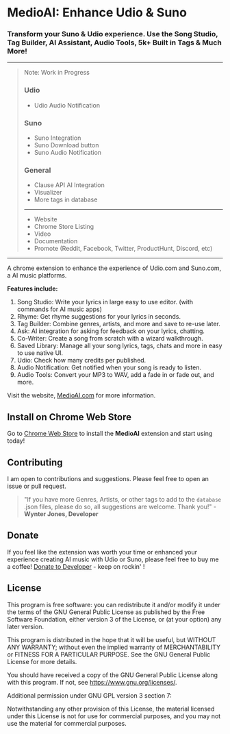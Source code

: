 # MedioAI: Enhance Udio & Suno

### Transform your Suno & Udio experience. Use the Song Studio, Tag Builder, AI Assistant, Audio Tools, 5k+ Built in Tags & Much More!

---

> Note: Work in Progress
>
> ### Udio
>
> - Udio Audio Notification
>
> ### Suno
>
> - Suno Integration
> - Suno Download button
> - Suno Audio Notification
>
> ### General
>
> - Clause API AI Integration
> - Visualizer
> - More tags in database
>
> ---
>
> - Website
> - Chrome Store Listing
> - Video
> - Documentation
> - Promote (Reddit, Facebook, Twitter, ProductHunt, Discord, etc)

---

A chrome extension to enhance the experience of Udio.com and Suno.com, a AI music platforms.

**Features include:**

1. Song Studio: Write your lyrics in large easy to use editor. (with commands for AI music apps)
2. Rhyme: Get rhyme suggestions for your lyrics in seconds.
3. Tag Builder: Combine genres, artists, and more and save to re-use later.
4. Ask: AI integration for asking for feedback on your lyrics, chatting.
5. Co-Writer: Create a song from scratch with a wizard walkthrough.
6. Saved Library: Manage all your song lyrics, tags, chats and more in easy to use native UI.
7. Udio: Check how many credits per published.
8. Audio Notification: Get notified when your song is ready to listen.
9. Audio Tools: Convert your MP3 to WAV, add a fade in or fade out, and more.

Visit the website, [MedioAI.com](https://www.medioai.com) for more information.

## Install on Chrome Web Store

Go to [Chrome Web Store](https://chromewebstore.google.com/detail/me-dio/gkajdljokjallnlfkibjoiolndccinoi) to install the **MedioAI** extension and start using today!

## Contributing

I am open to contributions and suggestions. Please feel free to open an issue or pull request.

> "If you have more Genres, Artists, or other tags to add to the `database` .json files, please do so, all suggestions are welcome. Thank you!" - **Wynter Jones, Developer**

## Donate

If you feel like the extension was worth your time or enhanced your experience creating AI music with Udio or Suno, please feel free to buy me a coffee! [Donate to Developer](https://buymeacoffee.com/wyntera) - keep on rockin' !

## License

This program is free software: you can redistribute it and/or modify
it under the terms of the GNU General Public License as published by
the Free Software Foundation, either version 3 of the License, or
(at your option) any later version.

This program is distributed in the hope that it will be useful,
but WITHOUT ANY WARRANTY; without even the implied warranty of
MERCHANTABILITY or FITNESS FOR A PARTICULAR PURPOSE. See the
GNU General Public License for more details.

You should have received a copy of the GNU General Public License
along with this program. If not, see <https://www.gnu.org/licenses/>.

Additional permission under GNU GPL version 3 section 7:

Notwithstanding any other provision of this License, the material
licensed under this License is not for use for commercial purposes,
and you may not use the material for commercial purposes.
